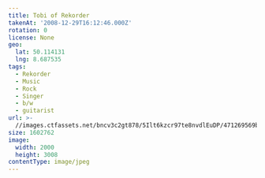 ```yaml
---
title: Tobi of Rekorder
takenAt: '2008-12-29T16:12:46.000Z'
rotation: 0
license: None
geo:
  lat: 50.114131
  lng: 8.687535
tags:
  - Rekorder
  - Music
  - Rock
  - Singer
  - b/w
  - guitarist
url: >-
  //images.ctfassets.net/bncv3c2gt878/5Ilt6kzcr97te8nvdlEuDP/471269569b834cd30696545ddfce7c8f/tobi-of-rekorder_4343164821_o
size: 1602762
image:
  width: 2000
  height: 3008
contentType: image/jpeg
---
```


